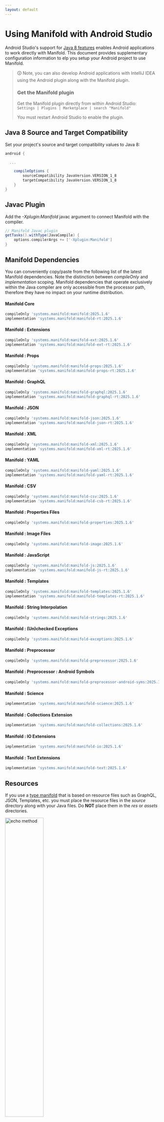```yaml
---
layout: default
---
```


# Using Manifold with Android Studio

Android Studio's support for [Java 8 features](https://developer.android.com/studio/write/java8-support.html) enables
Android applications to work directly with Manifold. This document provides supplementary configuration information to
elp you setup your Android project to use Manifold.

>🛈 Note, you can also develop Android applications with IntelliJ IDEA using the Android plugin along with the Manifold
>plugin. 
>
>### Get the Manifold plugin
>Get the Manifold plugin directly from within Android Studio:
><br>
>`Settings | Plugins | Marketplace | search "Manifold"`
><br>
> 
>You must restart Android Studio to enable the plugin. 
 
## Java 8 Source and Target Compatibility 
Set your project's source and target compatibility values to Java 8:

```groovy
android {

  ...

    compileOptions {
        sourceCompatibility JavaVersion.VERSION_1_8
        targetCompatibility JavaVersion.VERSION_1_8
    }
}
```

## Javac Plugin
Add the *-Xplugin:Manifold* javac argument to connect Manifold with the compiler.

```groovy
// Manifold Javac plugin
getTasks().withType(JavaCompile) {
    options.compilerArgs += ['-Xplugin:Manifold']
}
```    

## Manifold Dependencies
You can conveniently copy/paste from the following list of the latest Manifold dependencies. Note the distinction
between *compileOnly* and *implementation* scoping. Manifold dependencies that operate exclusively within the
Java compiler are only accessible from the processor path, therefore they have no impact on your runtime distribution.

#### Manifold Core
```groovy
compileOnly 'systems.manifold:manifold:2025.1.6'
implementation 'systems.manifold:manifold-rt:2025.1.6'
```
#### Manifold : Extensions
```groovy
compileOnly 'systems.manifold:manifold-ext:2025.1.6'
implementation 'systems.manifold:manifold-ext-rt:2025.1.6'
```
#### Manifold : Props
```groovy
compileOnly 'systems.manifold:manifold-props:2025.1.6'
implementation 'systems.manifold:manifold-props-rt:2025.1.6'
```
#### Manifold : GraphQL
```groovy
compileOnly 'systems.manifold:manifold-graphql:2025.1.6'
implementation 'systems.manifold:manifold-graphql-rt:2025.1.6'
```
#### Manifold : JSON
```groovy
compileOnly 'systems.manifold:manifold-json:2025.1.6'
implementation 'systems.manifold:manifold-json-rt:2025.1.6'
```
#### Manifold : XML
```groovy
compileOnly 'systems.manifold:manifold-xml:2025.1.6'
implementation 'systems.manifold:manifold-xml-rt:2025.1.6'
```
#### Manifold : YAML
```groovy
compileOnly 'systems.manifold:manifold-yaml:2025.1.6'
implementation 'systems.manifold:manifold-yaml-rt:2025.1.6'
```
#### Manifold : CSV
```groovy
compileOnly 'systems.manifold:manifold-csv:2025.1.6'
implementation 'systems.manifold:manifold-csb-rt:2025.1.6'
```
#### Manifold : Properties Files
```groovy
compileOnly 'systems.manifold:manifold-properties:2025.1.6'
```
#### Manifold : Image Files
```groovy
compileOnly 'systems.manifold:manifold-image:2025.1.6'
```
#### Manifold : JavaScript
```groovy
compileOnly 'systems.manifold:manifold-js:2025.1.6'
implementation 'systems.manifold:manifold-js-rt:2025.1.6'
```
#### Manifold : Templates
```groovy
compileOnly 'systems.manifold:manifold-templates:2025.1.6'
implementation 'systems.manifold:manifold-templates-rt:2025.1.6'
```
#### Manifold : String Interpolation
```groovy
compileOnly 'systems.manifold:manifold-strings:2025.1.6'
```
#### Manifold : (Un)checked Exceptions
```groovy
compileOnly 'systems.manifold:manifold-exceptions:2025.1.6'
```
#### Manifold : Preprocessor
```groovy
compileOnly 'systems.manifold:manifold-preprocessor:2025.1.6'
```
#### Manifold : Preprocessor : Android Symbols
```groovy
compileOnly 'systems.manifold:manifold-preprocessor-android-syms:2025.1.6'
```
#### Manifold : Science
```groovy
implementation 'systems.manifold:manifold-science:2025.1.6'
```
#### Manifold : Collections Extension
```groovy
implementation 'systems.manifold:manifold-collections:2025.1.6'
```
#### Manifold : IO Extensions
```groovy
implementation 'systems.manifold:manifold-io:2025.1.6'
```
#### Manifold : Text Extensions
```groovy
implementation 'systems.manifold:manifold-text:2025.1.6'
```

## Resources

If you use a [type manifold](https://github.com/manifold-systems/manifold/tree/master/manifold-core-parent/manifold#the-big-picture)
that is based on resource files such as GraphQL, JSON, Templates, etc. you must place the resource files in the 
*source* directory along with your Java files.  Do **NOT** place them in the *res* or *assets* directories.
 
<p><img src="http://manifold.systems/images/android_resources.png" alt="echo method" width="50%" height="50%"/></p> 

## Preprocessor and build variant symbols

If you use the [preprocessor](https://github.com/manifold-systems/manifold/tree/master/manifold-deps-parent/manifold-preprocessor),
you can directly reference Android build variant symbols with the [manifold-preprocessor-android-syms](https://github.com/manifold-systems/manifold/tree/master/manifold-deps-parent/manifold-preprocessor-android-syms)
dependency.
```java
#if FLAVOR == "paid"
  @Override
  public void specialMethod(Foo foo) {
  ...
  }
#endif
```
build.gradle
```groovy
dependencies {
    ...
    compileOnly 'systems.manifold:manifold-preprocessor:2025.1.6'
    compileOnly 'systems.manifold:manifold-preprocessor-android-syms:2025.1.6'
}
```
